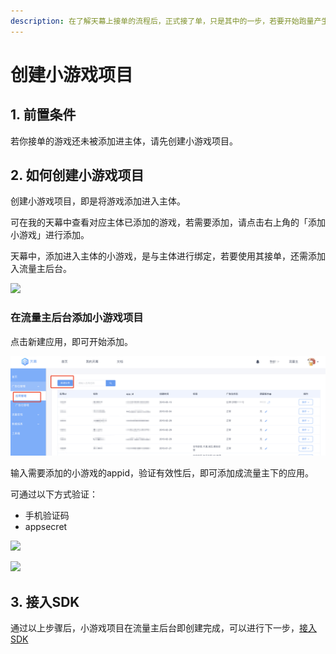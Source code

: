 ```yaml
---
description: 在了解天幕上接单的流程后，正式接了单，只是其中的一步，若要开始跑量产生收入，还需加油做好接单后的工作。下面将会讲解如何在接单后进行跑量前的准备工作。
---
```


# 创建小游戏项目

## **1. 前置条件**

若你接单的游戏还未被添加进主体，请先创建小游戏项目。

## **2. 如何创建小游戏项目**

创建小游戏项目，即是将游戏添加进入主体。

可在我的天幕中查看对应主体已添加的游戏，若需要添加，请点击右上角的「添加小游戏」进行添加。

天幕中，添加进入主体的小游戏，是与主体进行绑定，若要使用其接单，还需添加入流量主后台。

![](https://cdn.nlark.com/yuque/0/2019/png/254569/1557313082289-5186f8aa-608b-4d91-acde-90c3e585932a.png?x-oss-process=image/resize,w_2000)

### **在流量主后台添加小游戏项目**

点击新建应用，即可开始添加。

![](../../.gitbook/assets/image%20%2842%29.png)

输入需要添加的小游戏的appid，验证有效性后，即可添加成流量主下的应用。

可通过以下方式验证：

* 手机验证码
* appsecret

![](https://cdn.nlark.com/yuque/0/2019/png/254569/1557213449134-cd1032a7-9657-478d-b330-dd9c05b1b72d.png?x-oss-process=image/resize,w_2000)

![](https://cdn.nlark.com/yuque/0/2019/png/254569/1557213464308-a57285f2-358a-4612-acfc-de7a793786de.png?x-oss-process=image/resize,w_2000)

## **3. 接入SDK**

通过以上步骤后，小游戏项目在流量主后台即创建完成，可以进行下一步，[接入SDK](access-sdk.md)

